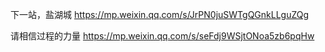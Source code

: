 下一站，盐湖城
https://mp.weixin.qq.com/s/JrPN0juSWTgQGnkLLguZQg

请相信过程的力量
https://mp.weixin.qq.com/s/seFdj9WSjtONoa5zb6pqHw